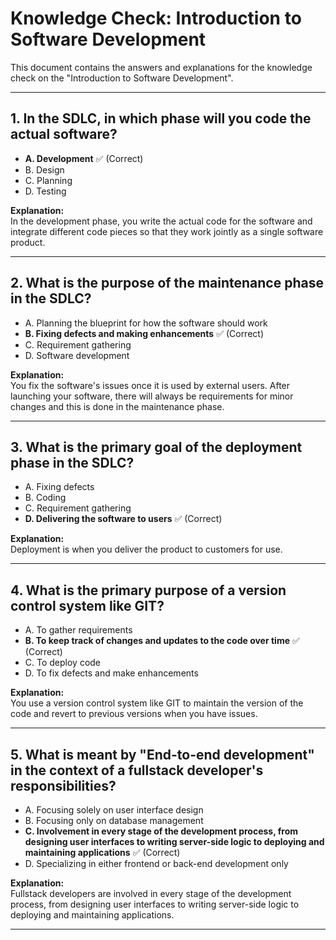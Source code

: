 # Knowledge Check: Introduction to Software Development

This document contains the answers and explanations for the knowledge check on the "Introduction to Software Development".

---

## 1. In the SDLC, in which phase will you code the actual software?

- **A. Development** ✅ (Correct)
- B. Design
- C. Planning
- D. Testing

**Explanation:**  
In the development phase, you write the actual code for the software and integrate different code pieces so that they work jointly as a single software product.

---

## 2. What is the purpose of the maintenance phase in the SDLC?

- A. Planning the blueprint for how the software should work
- **B. Fixing defects and making enhancements** ✅ (Correct)
- C. Requirement gathering
- D. Software development

**Explanation:**  
You fix the software's issues once it is used by external users. After launching your software, there will always be requirements for minor changes and this is done in the maintenance phase.

---

## 3. What is the primary goal of the deployment phase in the SDLC?

- A. Fixing defects
- B. Coding
- C. Requirement gathering
- **D. Delivering the software to users** ✅ (Correct)

**Explanation:**  
Deployment is when you deliver the product to customers for use.

---

## 4. What is the primary purpose of a version control system like GIT?

- A. To gather requirements
- **B. To keep track of changes and updates to the code over time** ✅ (Correct)
- C. To deploy code
- D. To fix defects and make enhancements

**Explanation:**  
You use a version control system like GIT to maintain the version of the code and revert to previous versions when you have issues.

---

## 5. What is meant by "End-to-end development" in the context of a fullstack developer's responsibilities?

- A. Focusing solely on user interface design
- B. Focusing only on database management
- **C. Involvement in every stage of the development process, from designing user interfaces to writing server-side logic to deploying and maintaining applications** ✅ (Correct)
- D. Specializing in either frontend or back-end development only

**Explanation:**  
Fullstack developers are involved in every stage of the development process, from designing user interfaces to writing server-side logic to deploying and maintaining applications.

---

